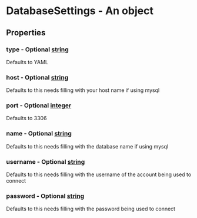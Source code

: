 

# DatabaseSettings - An object



## Properties



### type - Optional [string](string)



Defaults to YAML



### host - Optional [string](string)



Defaults to this needs filling with your host name if using mysql



### port - Optional [integer](integer)



Defaults to 3306



### name - Optional [string](string)



Defaults to this needs filling with the database name if using mysql



### username - Optional [string](string)



Defaults to this needs filling with the username of the account being used to connect



### password - Optional [string](string)



Defaults to this needs filling with the password being used to connect

